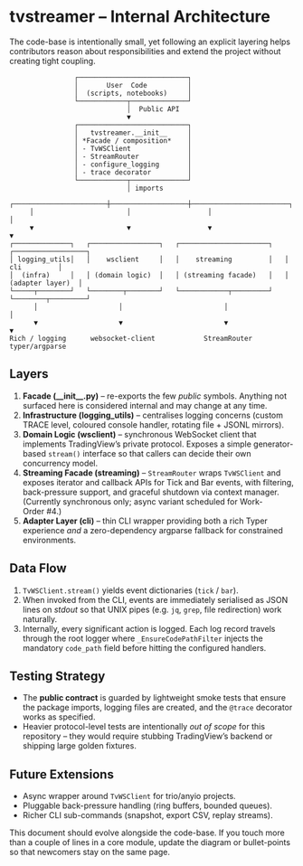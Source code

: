 tvstreamer – Internal Architecture
=================================

The code-base is intentionally small, yet following an explicit layering helps
contributors reason about responsibilities and extend the project without
creating tight coupling.

```
                ┌───────────────────────────┐
                │       User  Code          │
                │  (scripts, notebooks)     │
                └────────────┬──────────────┘
                             │  Public API
                             ▼
                ┌───────────────────────────┐
                │   tvstreamer.__init__     │
                │ *Facade / composition*    │
                │ - TvWSClient              │
                │ - StreamRouter            │
                │ - configure_logging       │
                │ - trace decorator         │
                └────────────┬──────────────┘
                             │ imports
     ┌───────────────────────┼───────────────────┼────────────────────────┐
     │                       │                   │                        │
     ▼                       ▼                   ▼                        ▼
┌──────────────┐   ┌─────────────────┐   ┌──────────────────────┐   ┌──────────────────┐
│ logging_utils│   │    wsclient     │   │    streaming         │   │      cli         │
│  (infra)     │   │ (domain logic)  │   │ (streaming facade)   │   │ (adapter layer)  │
└─────┬────────┘   └────────┬────────┘   └────────────┬─────────┘   └────────┬─────────┘
      │                    │                         │                         │
      ▼                    ▼                         ▼                         ▼
Rich / logging      websocket-client            StreamRouter               typer/argparse
```

Layers
------

1. **Facade (\_\_init\_\_.py)** – re-exports the few *public* symbols.  Anything
   not surfaced here is considered internal and may change at any time.
2. **Infrastructure (logging_utils)** – centralises logging concerns (custom
   TRACE level, coloured console handler, rotating file + JSONL mirrors).
3. **Domain Logic (wsclient)** – synchronous WebSocket client that implements
   TradingView’s private protocol.  Exposes a simple generator-based `stream()`
   interface so that callers can decide their own concurrency model.
4. **Streaming Facade (streaming)** – `StreamRouter` wraps `TvWSClient` and
   exposes iterator and callback APIs for Tick and Bar events, with filtering,
   back-pressure support, and graceful shutdown via context manager.
   (Currently synchronous only; async variant scheduled for Work-Order #4.)
5. **Adapter Layer (cli)** – thin CLI wrapper providing both a rich Typer
   experience *and* a zero-dependency argparse fallback for constrained
   environments.

Data Flow
---------

1. `TvWSClient.stream()` yields event dictionaries (`tick` / `bar`).
2. When invoked from the CLI, events are immediately serialised as JSON lines
   on *stdout* so that UNIX pipes (e.g. `jq`, `grep`, file redirection) work
   naturally.
3. Internally, every significant action is logged.  Each log record travels
   through the root logger where `_EnsureCodePathFilter` injects the mandatory
   `code_path` field before hitting the configured handlers.

Testing Strategy
----------------

* The **public contract** is guarded by lightweight smoke tests that ensure the
  package imports, logging files are created, and the `@trace` decorator works
  as specified.
* Heavier protocol-level tests are intentionally *out of scope* for this
  repository – they would require stubbing TradingView’s backend or shipping
  large golden fixtures.

Future Extensions
-----------------

* Async wrapper around `TvWSClient` for trio/anyio projects.
* Pluggable back-pressure handling (ring buffers, bounded queues).
* Richer CLI sub-commands (snapshot, export CSV, replay streams).

This document should evolve alongside the code-base.  If you touch more than a
couple of lines in a core module, update the diagram or bullet-points so that
newcomers stay on the same page.
